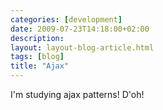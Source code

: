 ```yaml
---
categories: [development]
date: 2009-07-23T14:18:00+02:00
description:
layout: layout-blog-article.html
tags: [blog]
title: "Ajax"
---
```


I'm studying ajax patterns! D'oh!
